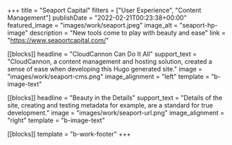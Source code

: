 +++
title = "Seaport Capital"
filters = ["User Experience", "Content Management"]
publishDate = "2022-02-21T00:23:38+00:00"
featured_image = "images/work/seaport.jpeg"
image_alt = "seaport-hp-image"
description = "New tools come to play with beauty and ease"
link = "https://www.seaportcapital.com/"


[[blocks]]
headline = "CloudCannon Can Do It All"
support_text = "CloudCannon, a content management and hosting solution, created a sense of ease when developing this Hugo generated site."
image = "images/work/seaport-cms.png"
image_alignment = "left"
template = "b-image-text"


[[blocks]]
headline = "Beauty in the Details"
support_text = "Details of the site, creating and testing metadata for example, are a standard for true development."
image = "images/work/seaport-url.png"
image_alignment = "right"
template = "b-image-text"


[[blocks]]
template = "b-work-footer"
+++